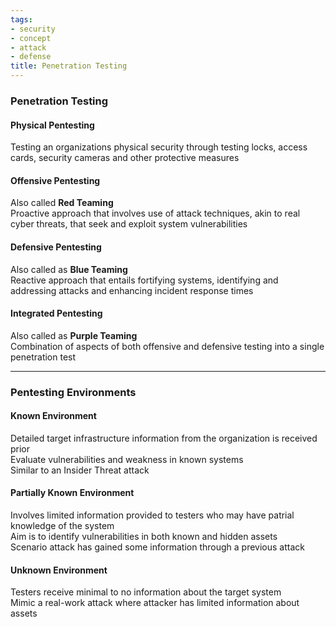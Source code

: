 ```yaml
---
tags:
- security
- concept
- attack
- defense
title: Penetration Testing
---
```


### Penetration Testing

#### Physical Pentesting
Testing an organizations physical security through testing locks, access cards, security cameras and other protective measures

#### Offensive Pentesting
Also called **Red Teaming**  
Proactive approach that involves use of attack techniques, akin to real cyber threats, that seek and exploit system vulnerabilities

#### Defensive Pentesting
Also called as **Blue Teaming**  
Reactive approach that entails fortifying systems, identifying and addressing attacks and enhancing incident response times

#### Integrated Pentesting
Also called as **Purple Teaming**  
Combination of aspects of both offensive and defensive testing into a single penetration test

---

### Pentesting Environments

#### Known Environment
Detailed target infrastructure information from the organization is received prior  
Evaluate vulnerabilities and weakness in known systems  
Similar to an Insider Threat attack

#### Partially Known Environment
Involves limited information provided to testers who may have patrial knowledge of the system  
Aim is to identify vulnerabilities in both known and hidden assets  
Scenario attack has gained some information through a previous attack

#### Unknown Environment
Testers receive minimal to no information about the target system  
Mimic a real-work attack where attacker has limited information about assets